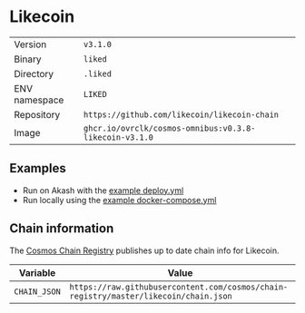 # Likecoin

| | |
|---|---|
|Version|`v3.1.0`|
|Binary|`liked`|
|Directory|`.liked`|
|ENV namespace|`LIKED`|
|Repository|`https://github.com/likecoin/likecoin-chain`|
|Image|`ghcr.io/ovrclk/cosmos-omnibus:v0.3.8-likecoin-v3.1.0`|

## Examples

- Run on Akash with the [example deploy.yml](./deploy.yml)
- Run locally using the [example docker-compose.yml](./docker-compose.yml)

## Chain information

The [Cosmos Chain Registry](https://github.com/cosmos/chain-registry) publishes up to date chain info for Likecoin.

|Variable|Value|
|---|---|
|`CHAIN_JSON`|`https://raw.githubusercontent.com/cosmos/chain-registry/master/likecoin/chain.json`|
